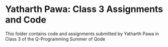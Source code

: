 # Yatharth Pawa: Class 3 Assignments and Code
This folder contains code and assignments submitted by Yatharth Pawa in Class 3 of the Q-Programming Summer of Qode